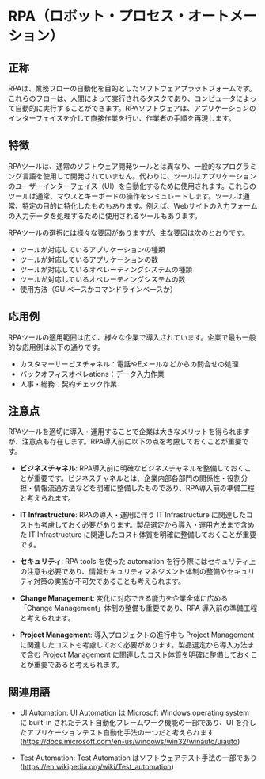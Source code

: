 

# RPA（ロボット・プロセス・オートメーション）
## 正称
RPAは、業務フローの自動化を目的としたソフトウェアプラットフォームです。これらのフローは、人間によって実行されるタスクであり、コンピュータによって自動的に実行することができます。RPAソフトウェアは、アプリケーションのインターフェイスを介して直接作業を行い、作業者の手順を再現します。

## 特徴
RPAツールは、通常のソフトウェア開発ツールとは異なり、一般的なプログラミング言語を使用して開発されていません。代わりに、ツールはアプリケーションのユーザーインターフェイス（UI）を自動化するために使用されます。これらのツールは通常、マウスとキーボードの操作をシミュレートします。ツールは通常、特定の目的に特化したものもあります。例えば、Webサイトの入力フォームの入力データを処理するために使用されるツールもあります。

RPAツールの選択には様々な要因がありますが、主な要因は次のとおりです。
- ツールが対応しているアプリケーションの種類
- ツールが対応しているアプリケーションの数
- ツールが対応しているオペレーティングシステムの種類
- ツールが対応しているオペレーティングシステムの数
- 使用方法（GUIベースかコマンドラインベースか）


## 応用例
RPAツールの適用範囲は広く、様々な企業で導入されています。企業で最も一般的な応用例は以下の通りです。 
- カスタマーサービスチャネル：電話やEメールなどからの問合せの処理 
- バックオフィスオペレations：データ入力作業 
- 人事・総務：契約チェック作業 

 ## 注意点	 	 	 	 	 	     	  	   	    	     	  	   	    	     	  	   	    	     	  	   	    

 RPAツールを適切に導入・運用することで企業は大きなメリットを得られますが、注意点も存在します。RPA導入前に以下の点を考慮しておくことが重要です。 

 - **ビジネスチャネル**: RPA導入前に明確なビジネスチャネルを整備しておくことが重要です。ビジネスチャネルとは、企業内部各部門の関係性・役割分担・情報流通方法などを明確に整備したものであり、RPA導入前の準備工程と考えられます。

 - **IT Infrastructure**: RPAの導入・運用に伴う IT Infrastructure に関連したコストも考慮しておく必要があります。製品選定から導入・運用方法まで含めた IT Infrastructure に関連したコスト体質を明確に整備しておくことが重要です。

 - **セキュリティ**: RPA tools を使った automation を行う際にはセキュリティ上の注意も必要であり、情報セキュリティマネジメント体制の整備やセキュリティ対策の実施が不可欠であることも考えられます。

 - **Change Management**: 変化に対応できる能力を企業全体に広める「Change Management」体制の整備も重要であり、RPA 導入前の準備工程と考えられます。

 - **Project Management**: 導入プロジェクトの進行中も Project Management に関連したコストも考慮しておく必要があります。製品選定から導入方法まで含む Project Management に関連したコスト体質を明確に整備しておくことが重要であると考えられます。

 ## 関連用語

 - UI Automation: UI Automation は Microsoft Windows operating system に built-in されたテスト自動化フレームワーク機能の一部であり、UI を介したアプリケーションテスト自動化手法の一つだと考えられます(https://docs.microsoft.com/en-us/windows/win32/winauto/uiauto)

 - Test Automation: Test Automation はソフトウェアテスト手法の一部であり(https://en.wikipedia.org/wiki/Test_automation)